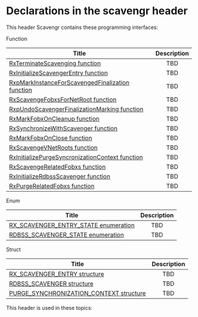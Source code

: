 # Declarations in the scavengr header
This header Scavengr contains these programming interfaces:

Function

| Title        | Description    |
| ------------- |:-------------:|
| [RxTerminateScavenging function](nf-scavengr-rxterminatescavenging.md) | TBD |
| [RxInitializeScavengerEntry function](nf-scavengr-rxinitializescavengerentry.md) | TBD |
| [RxpMarkInstanceForScavengedFinalization function](nf-scavengr-rxpmarkinstanceforscavengedfinalization.md) | TBD |
| [RxScavengeFobxsForNetRoot function](nf-scavengr-rxscavengefobxsfornetroot.md) | TBD |
| [RxpUndoScavengerFinalizationMarking function](nf-scavengr-rxpundoscavengerfinalizationmarking.md) | TBD |
| [RxMarkFobxOnCleanup function](nf-scavengr-rxmarkfobxoncleanup.md) | TBD |
| [RxSynchronizeWithScavenger function](nf-scavengr-rxsynchronizewithscavenger.md) | TBD |
| [RxMarkFobxOnClose function](nf-scavengr-rxmarkfobxonclose.md) | TBD |
| [RxScavengeVNetRoots function](nf-scavengr-rxscavengevnetroots.md) | TBD |
| [RxInitializePurgeSyncronizationContext function](nf-scavengr-rxinitializepurgesyncronizationcontext.md) | TBD |
| [RxScavengeRelatedFobxs function](nf-scavengr-rxscavengerelatedfobxs.md) | TBD |
| [RxInitializeRdbssScavenger function](nf-scavengr-rxinitializerdbssscavenger.md) | TBD |
| [RxPurgeRelatedFobxs function](nf-scavengr-rxpurgerelatedfobxs.md) | TBD |
Enum

| Title        | Description    |
| ------------- |:-------------:|
| [RX_SCAVENGER_ENTRY_STATE enumeration](ne-scavengr--rx-scavenger-entry-state.md) | TBD |
| [RDBSS_SCAVENGER_STATE enumeration](ne-scavengr--rdbss-scavenger-state.md) | TBD |
Struct

| Title        | Description    |
| ------------- |:-------------:|
| [RX_SCAVENGER_ENTRY structure](ns-scavengr--rx-scavenger-entry.md) | TBD |
| [RDBSS_SCAVENGER structure](ns-scavengr--rdbss-scavenger.md) | TBD |
| [PURGE_SYNCHRONIZATION_CONTEXT structure](ns-scavengr--purge-synchronization-context.md) | TBD |

This header is used in these topics:


